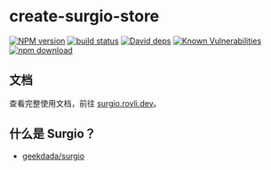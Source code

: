 # create-surgio-store

[![NPM version][npm-image]][npm-url]
[![build status][travis-image]][travis-url]
[![David deps][david-image]][david-url]
[![Known Vulnerabilities][snyk-image]][snyk-url]
[![npm download][download-image]][download-url]

[npm-image]: https://img.shields.io/npm/v/create-surgio-store.svg?style=flat-square
[npm-url]: https://npmjs.org/package/create-surgio-store
[travis-image]: https://img.shields.io/travis/geekdada/create-surgio-store.svg?style=flat-square
[travis-url]: https://travis-ci.org/geekdada/create-surgio-store
[david-image]: https://img.shields.io/david/geekdada/create-surgio-store.svg?style=flat-square
[david-url]: https://david-dm.org/geekdada/create-surgio-store
[snyk-image]: https://snyk.io/test/npm/create-surgio-store/badge.svg?style=flat-square
[snyk-url]: https://snyk.io/test/npm/create-surgio-store
[download-image]: https://img.shields.io/npm/dm/create-surgio-store.svg?style=flat-square
[download-url]: https://npmjs.org/package/create-surgio-store

## 文档

查看完整使用文档，前往 [surgio.royli.dev](https://surgio.royli.dev)。

## 什么是 Surgio？

- [geekdada/surgio](https://github.com/geekdada/surgio)
